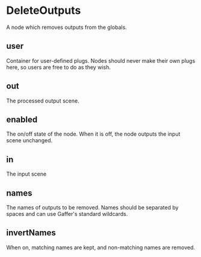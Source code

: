 # DeleteOutputs

A node which removes outputs from the globals.

## user

 Container for user-defined plugs. Nodes
should never make their own plugs here,
so users are free to do as they wish.

## out

 The processed output scene.

## enabled

 The on/off state of the node. When it is off, the node outputs the input scene unchanged.

## in

 The input scene

## names

 The names of outputs to be removed. Names should be
separated by spaces and can use Gaffer's standard wildcards.

## invertNames

 When on, matching names are kept, and non-matching names are removed.

